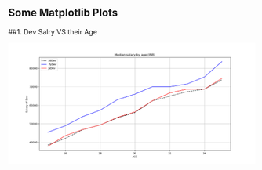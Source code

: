 ## Some Matplotlib Plots
  ##1. Dev Salry VS their Age
<p align="center">
  <img src="1plot.png">
</p>

